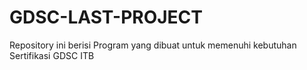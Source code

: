 # GDSC-LAST-PROJECT
Repository ini berisi Program yang dibuat untuk memenuhi kebutuhan Sertifikasi GDSC ITB
